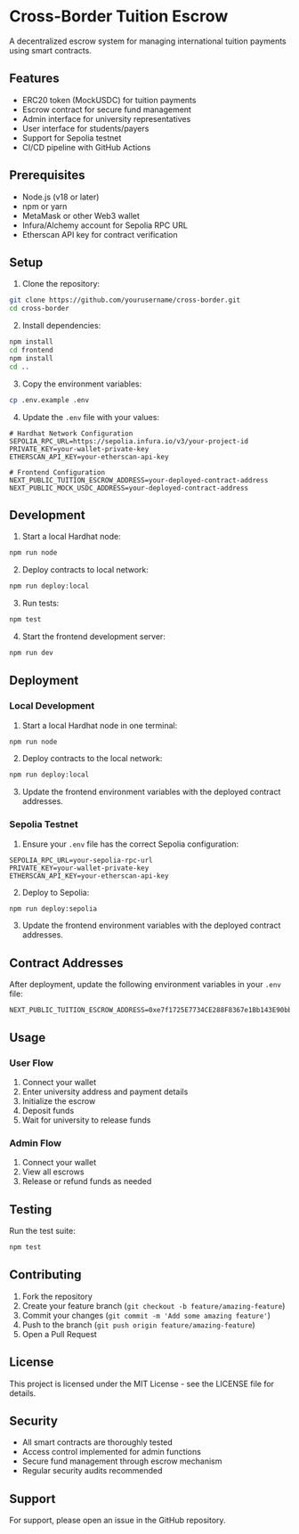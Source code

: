 # Cross-Border Tuition Escrow

A decentralized escrow system for managing international tuition payments using smart contracts.

## Features

- ERC20 token (MockUSDC) for tuition payments
- Escrow contract for secure fund management
- Admin interface for university representatives
- User interface for students/payers
- Support for Sepolia testnet
- CI/CD pipeline with GitHub Actions

## Prerequisites

- Node.js (v18 or later)
- npm or yarn
- MetaMask or other Web3 wallet
- Infura/Alchemy account for Sepolia RPC URL
- Etherscan API key for contract verification

## Setup

1. Clone the repository:
```bash
git clone https://github.com/yourusername/cross-border.git
cd cross-border
```

2. Install dependencies:
```bash
npm install
cd frontend
npm install
cd ..
```

3. Copy the environment variables:
```bash
cp .env.example .env
```

4. Update the `.env` file with your values:
```
# Hardhat Network Configuration
SEPOLIA_RPC_URL=https://sepolia.infura.io/v3/your-project-id
PRIVATE_KEY=your-wallet-private-key
ETHERSCAN_API_KEY=your-etherscan-api-key

# Frontend Configuration
NEXT_PUBLIC_TUITION_ESCROW_ADDRESS=your-deployed-contract-address
NEXT_PUBLIC_MOCK_USDC_ADDRESS=your-deployed-contract-address
```

## Development

1. Start a local Hardhat node:
```bash
npm run node
```

2. Deploy contracts to local network:
```bash
npm run deploy:local
```

3. Run tests:
```bash
npm test
```

4. Start the frontend development server:
```bash
npm run dev
```

## Deployment

### Local Development

1. Start a local Hardhat node in one terminal:
```bash
npm run node
```

2. Deploy contracts to the local network:
```bash
npm run deploy:local
```

3. Update the frontend environment variables with the deployed contract addresses.

### Sepolia Testnet

1. Ensure your `.env` file has the correct Sepolia configuration:
```
SEPOLIA_RPC_URL=your-sepolia-rpc-url
PRIVATE_KEY=your-wallet-private-key
ETHERSCAN_API_KEY=your-etherscan-api-key
```

2. Deploy to Sepolia:
```bash
npm run deploy:sepolia
```

3. Update the frontend environment variables with the deployed contract addresses.

## Contract Addresses

After deployment, update the following environment variables in your `.env` file:

```
NEXT_PUBLIC_TUITION_ESCROW_ADDRESS=0xe7f1725E7734CE288F8367e1Bb143E90bb3F0512

```

## Usage

### User Flow

1. Connect your wallet
2. Enter university address and payment details
3. Initialize the escrow
4. Deposit funds
5. Wait for university to release funds

### Admin Flow

1. Connect your wallet
2. View all escrows
3. Release or refund funds as needed

## Testing

Run the test suite:
```bash
npm test
```

## Contributing

1. Fork the repository
2. Create your feature branch (`git checkout -b feature/amazing-feature`)
3. Commit your changes (`git commit -m 'Add some amazing feature'`)
4. Push to the branch (`git push origin feature/amazing-feature`)
5. Open a Pull Request

## License

This project is licensed under the MIT License - see the LICENSE file for details.

## Security

- All smart contracts are thoroughly tested
- Access control implemented for admin functions
- Secure fund management through escrow mechanism
- Regular security audits recommended

## Support

For support, please open an issue in the GitHub repository.
